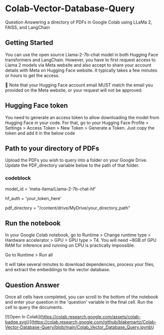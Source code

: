 # Colab-Vector-Database-Query
Question Answering a directory of PDFs in Google Colab using LLaMa 2, FAISS, and LangChain

## Getting Started

You can use the open source Llama-2-7b-chat model in both Hugging Face transformers and LangChain. However, you have to first request access to Llama 2 models via Meta website and also accept to share your account details with Meta on Hugging Face website. It typically takes a few minutes or hours to get the access.

🚨 Note that your Hugging Face account email MUST match the email you provided on the Meta website, or your request will not be approved.


## Hugging Face token

You need to generate an access token to allow downloading the model from Hugging Face in your code. For that, go to your Hugging Face Profile > Settings > Access Token > New Token > Generate a Token. Just copy the token and add it in the below code

## Path to your directory of PDFs

Upload the PDFs you wish to query into a folder on your Google Drive. Update the PDF_directory variable below to the path of that folder.

###  codeblock
model_id = 'meta-llama/Llama-2-7b-chat-hf'

hf_auth = 'your_token_here'

pdf_directory = "/content/drive/MyDrive/your_directory_path"


## Run the notebook

In your Google Colab notebook, go to Runtime > Change runtime type > Hardware accelerator > GPU > GPU type > T4. You will need ~8GB of GPU RAM for inference and running on CPU is practically impossible.

Go to Runtime > Run all

It will take several minutes to download dependencies, process your files, and extract the embeddings to the vector database.

## Question Answer

Once all cells have completed, you can scroll to the bottom of the notebook and enter your question in the 'question' variable in the final cell. Run the cell to query the documents.


[![Open In Colab](https://colab.research.google.com/assets/colab-badge.svg\)](https://colab.research.google.com/github/blakemartz/Colab-Vector-Database-Query/blob/main/Colab_Vector_Database_Query.ipynb\)


